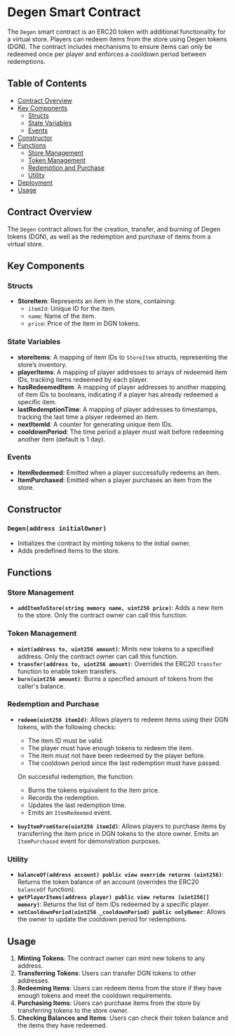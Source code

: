# Degen Smart Contract

The `Degen` smart contract is an ERC20 token with additional functionality for a virtual store. Players can redeem items from the store using Degen tokens (DGN). The contract includes mechanisms to ensure items can only be redeemed once per player and enforces a cooldown period between redemptions.

## Table of Contents
- [Contract Overview](#contract-overview)
- [Key Components](#key-components)
  - [Structs](#structs)
  - [State Variables](#state-variables)
  - [Events](#events)
- [Constructor](#constructor)
- [Functions](#functions)
  - [Store Management](#store-management)
  - [Token Management](#token-management)
  - [Redemption and Purchase](#redemption-and-purchase)
  - [Utility](#utility)
- [Deployment](#deployment)
- [Usage](#usage)

## Contract Overview

The `Degen` contract allows for the creation, transfer, and burning of Degen tokens (DGN), as well as the redemption and purchase of items from a virtual store.

## Key Components

### Structs

- **StoreItem**: Represents an item in the store, containing:
  - `itemId`: Unique ID for the item.
  - `name`: Name of the item.
  - `price`: Price of the item in DGN tokens.

### State Variables

- **storeItems**: A mapping of item IDs to `StoreItem` structs, representing the store’s inventory.
- **playerItems**: A mapping of player addresses to arrays of redeemed item IDs, tracking items redeemed by each player.
- **hasRedeemedItem**: A mapping of player addresses to another mapping of item IDs to booleans, indicating if a player has already redeemed a specific item.
- **lastRedemptionTime**: A mapping of player addresses to timestamps, tracking the last time a player redeemed an item.
- **nextItemId**: A counter for generating unique item IDs.
- **cooldownPeriod**: The time period a player must wait before redeeming another item (default is 1 day).

### Events

- **ItemRedeemed**: Emitted when a player successfully redeems an item.
- **ItemPurchased**: Emitted when a player purchases an item from the store.

## Constructor

### `Degen(address initialOwner)`

- Initializes the contract by minting tokens to the initial owner.
- Adds predefined items to the store.

## Functions

### Store Management

- **`addItemToStore(string memory name, uint256 price)`**: Adds a new item to the store. Only the contract owner can call this function.

### Token Management

- **`mint(address to, uint256 amount)`**: Mints new tokens to a specified address. Only the contract owner can call this function.
- **`transfer(address to, uint256 amount)`**: Overrides the ERC20 `transfer` function to enable token transfers.
- **`burn(uint256 amount)`**: Burns a specified amount of tokens from the caller's balance.

### Redemption and Purchase

- **`redeem(uint256 itemId)`**: Allows players to redeem items using their DGN tokens, with the following checks:
  - The item ID must be valid.
  - The player must have enough tokens to redeem the item.
  - The item must not have been redeemed by the player before.
  - The cooldown period since the last redemption must have passed.
  
  On successful redemption, the function:
  - Burns the tokens equivalent to the item price.
  - Records the redemption.
  - Updates the last redemption time.
  - Emits an `ItemRedeemed` event.

- **`buyItemFromStore(uint256 itemId)`**: Allows players to purchase items by transferring the item price in DGN tokens to the store owner. Emits an `ItemPurchased` event for demonstration purposes.

### Utility

- **`balanceOf(address account) public view override returns (uint256)`**: Returns the token balance of an account (overrides the ERC20 `balanceOf` function).
- **`getPlayerItems(address player) public view returns (uint256[] memory)`**: Returns the list of item IDs redeemed by a specific player.
- **`setCooldownPeriod(uint256 _cooldownPeriod) public onlyOwner`**: Allows the owner to update the cooldown period for redemptions.


## Usage

1. **Minting Tokens**: The contract owner can mint new tokens to any address.
2. **Transferring Tokens**: Users can transfer DGN tokens to other addresses.
3. **Redeeming Items**: Users can redeem items from the store if they have enough tokens and meet the cooldown requirements.
4. **Purchasing Items**: Users can purchase items from the store by transferring tokens to the store owner.
5. **Checking Balances and Items**: Users can check their token balance and the items they have redeemed.

